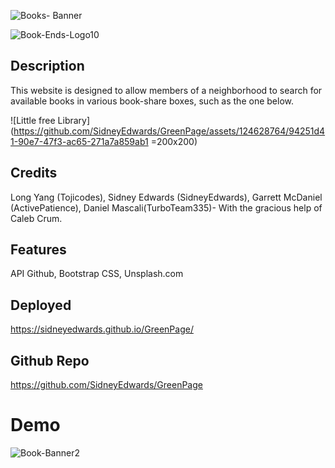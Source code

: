 ![Books- Banner](https://github.com/SidneyEdwards/GreenPage/assets/124628764/56f4c1cb-7a44-48cb-b364-0cf9a805b591)

![Book-Ends-Logo10](https://github.com/SidneyEdwards/GreenPage/assets/124628764/db7e4287-85d4-4155-bf0d-e990ba3d9837)

## Description
This website is designed to allow members of a neighborhood to search for available books in various book-share boxes, such as the one below. 

![Little free Library](https://github.com/SidneyEdwards/GreenPage/assets/124628764/94251d41-90e7-47f3-ac65-271a7a859ab1 =200x200)

## Credits
Long Yang (Tojicodes), Sidney Edwards (SidneyEdwards), Garrett McDaniel (ActivePatience), Daniel Mascali(TurboTeam335)- With the gracious help of Caleb Crum.

## Features
API Github, Bootstrap CSS, Unsplash.com


## Deployed

https://sidneyedwards.github.io/GreenPage/

## Github Repo

https://github.com/SidneyEdwards/GreenPage

# Demo


![Book-Banner2](https://github.com/SidneyEdwards/GreenPage/assets/124628764/9be3686b-58bc-4f56-8041-734f3cf0f01a)

